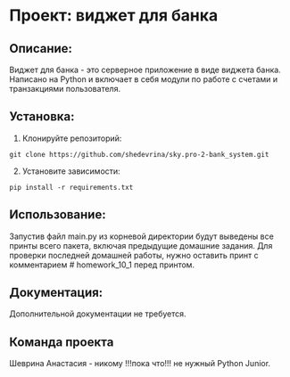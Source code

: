 # Проект: виджет для банка

## Описание: 
Виджет для банка - это серверное приложение в виде виджета банка. Написано на Python и включает в себя модули по работе с счетами и транзакциями пользователя.

## Установка:
1. Клонируйте репозиторий: 
```
git clone https://github.com/shedevrina/sky.pro-2-bank_system.git
```
2. Установите зависимости:
```
pip install -r requirements.txt
```

## Использование:
Запустив файл main.py из корневой директории будут выведены все принты всего пакета, включая предыдущие домашние задания. 
Для проверки последней домашней работы, нужно оставить принт с комментарием # homework_10_1 перед принтом.

## Документация:
Дополнительной документации не требуется.
## Команда проекта
Шеврина Анастасия - никому !!!пока что!!! не нужный Python Junior.

